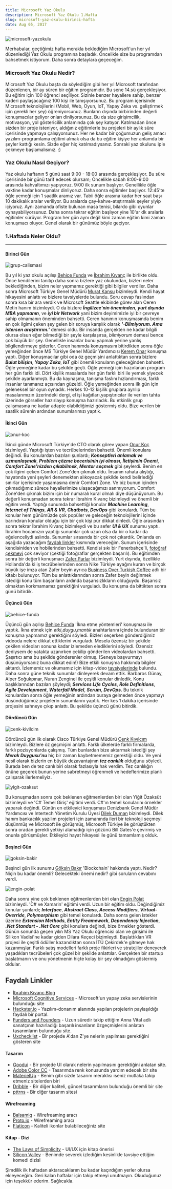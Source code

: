 ```yaml
---
title: Microsoft Yaz Okulu
description: Microsoft Yaz Okulu 1.Hafta
slug: microsoft-yaz-okulu-birinci-hafta
date: Aug 05, 2017
---
```


![microsoft-yazokulu](/blog/msyazokulu/msyazokulu.jpg)

Merhabalar, geçtiğimiz hafta merakla beklediğim Microsoft'un her yıl düzenlediği Yaz Okulu programına başladık. Öncelikle size bu programdan bahsetmek istiyorum. Daha sonra detaylara geçeceğim.

### Microsoft Yaz Okulu Nedir?

Microsoft Yaz Okulu başta da söylediğim gibi her yıl Microsoft tarafından düzenlenen, bir ay süren bir eğitim programıdır. Bu sene 14.sü gerçekleşiyor. Bu eğitim için 100 öğrenci seçiliyor. Sizinle benzer hayallere sahip, benzer kaderi paylaşacağınız 100 kişi ile tanışıyorsunuz. Bu program içerisinde Microsoft teknolojilerini (Mobil, Web, Oyun, IoT, Yapay Zeka vs. geliştirmek için gerekli her şey) öğreniyorsunuz. Bunların dışında birbirinden değerli konuşmacılar geliyor onları dinliyorsunuz. Bu da size girişimcilik, motivasyon, yol göstericilik anlamında çok şey katıyor. Katılmadan önce sizden bir proje isteniyor, aldığınız eğitimlerle bu projeleri bir aylık süre içerisinde yapmaya çalışıyorsunuz. Her ne kadar bir çoğumuzun geliş amacı yazılım-programlama eğitimi almak olsa da bu eğitim kişiye her anlamda bir şeyler kattığı kesin. Sizde eğer hiç katılmadıysanız. Sonraki yaz okulunu iple çekmeye başlamalısınız. :)

### Yaz Okulu Nasıl Geçiyor?

Yaz okulu haftanın 5 günü saat 9:00 - 18:00 arasında gerçekleşiyor. Bu süre içerisinde bir günü tarif edecek olursam;
Öncelikle sabah 8:00-9:00 arasında kahvaltımızı yapıyoruz. 9:00 ilk sunum başlıyor. Genellikle öğle vaktine kadar konuşmalar dinliyoruz.
Daha sonra eğitimler başlıyor. 12:45'te öğle yemeği için 1 saatlik aramız var. Tabii öğle arasına kadar her saat başı 10 dakikalık aralar veriliyor. Bu aralarda çay-kahve-atıştırmalık şeyler yiyip içiyoruz. Aynı zamanda ofiste bulunan masa tenisi, bilardo gibi oyunlar oynayabiliyorsunuz. Daha sonra tekrar eğitim başlıyor yine 10'ar dk aralarla eğitimler sürüyor. Program her gün aynı değil kimi zaman eğitim kimi zaman konuşmacı oluyor. Genel olarak bir günümüz böyle geçiyor.

### 1.Haftada Neler Oldu?

---

#### Birinci Gün

![grup-calismasi](/blog/msyazokulu/mscalisma.jpg)

Bu yıl ki yaz okulu açılışı [Behice Funda](https://www.linkedin.com/in/behice-funda-51817a20/) ve [İbrahim Kıvanç](https://www.linkedin.com/in/ibrahimkivanc/) ile birlikte oldu. Önce kendilerini tanıtıp daha sonra bizlere yaz okulundan, bizleri neler beklediğinden, bizim neler yapmamız gerektiği gibi bilgiler verdiler. Daha sonra Microsoft Türkiye Genel Müdürü [Murat Kansu](https://www.linkedin.com/in/murat-kansu-0103351/) bizimleydi. Kendi hayat hikayesini anlattı ve bizlere tavsiyelerde bulundu. Soru cevap faslından sonra kısa bir ara verdik ve Microsoft Seattle ekibinde görev alan Ceren Metin hanım bizimleydi. O da bizlere **_İngilizce'nin öneminden_**, **_yurt dışında MBA yapmanın_**, ve **_iyi bir Network_** yani bizim deyimimizle iyi bir çevreye sahip olmamanın öneminden bahsetti. Ceren hanımın konuşmasında benim en çok ilgimi çeken şey gelen bir soruya karşılık olarak **_'-Bilmiyorum. Ama istersen araştırırım.'_** demesi oldu. Bir insanda gerçekten ne kadar bilgili olursa olsun eğer bilmediği bir şeyle karşılaşırsa, _bilmiyorum_ demesi bence çok büyük bir şey. Genellikle insanlar bunu yapmak yerine yanlış bilgilendirmeye giderler. Ceren hanımda konuşmasını bitirdikten sonra öğle yemeğinden önce MS Türkiye Genel Müdür Yardımcısı [Kerem Onar](https://www.linkedin.com/in/keremonar/) konuşma yaptı. Diğer konuşmacılar gibi oda öz geçmişini anlattıktan sonra bizlere **_Bulut bilişim_**, **_Yapay Zeka_**, **_IoT_** gibi önemli konuların geleceğinden bahsetti. Öğle yemeğine kadar bu şekilde geçti. Öğle yemeği için hazırlanan program her gün farklı idi. Dört kişilik masalarda her gün farklı biri ile yemek yiyecek şekilde ayarlanmıştı. Bu da kaynaşma, tanışma faslını hızlandırması, farklı insanlar tanımanız açısından güzeldi. Öğle yemeğinden sonra ilk gün için geleneksel bir oyun oynadık. Herkes 10-12 kişilik gruplara ayrılıp masalarımızın üzerindeki dergi, el işi kağıtları,yapıştırıcılar ile verilen tahta üzerinde görseller hazırlayıp konuşma hazırladık. Bu etkinlik grup çalışmasına ne kadar adapte olabildiğimizi göstermiş oldu. Bize verilen bir saatlik sürenin ardından sunumlarımızı yaptık.

#### İkinci Gün

![onur-koc](/blog/msyazokulu/onurkoc.jpg)

İkinci günde Microsoft Türkiye'de CTO olarak görev yapan [Onur Koç](https://www.linkedin.com/in/onurkoc1/?ppe=1) bizimleydi. Yaptığı işten ve tecrübelerinden bahsetti. Önemli konulara değindi. Bu konulardan bazıları şunlardı; **_Konseptleri anlamak ve uzmanlaşmak_**, **_Problem çözme becerisinin iyi olması_**, **_İletişimin Önemi_**, **_Comfort Zone'nizden çıkabilmek_**, **_Mentor seçmek_** gibi şeylerdi. Benim en çok ilgimi çeken Comfort Zone'den çıkmak oldu. İnsanın rahata alıştığı, hayatında yeni şeyleri denemekten alıkoyacak şekilde kendi belirlediği sınırlar içerisinde yaşamasına denir Comfort Zone. Ve biz bunun içinden çıkmadığımız sürece hayallerimize ulaşacağımızı sanmıyorum. Comfort Zone'den çıkmak bizim için bir numaralı kural olmalı diye düşünüyorum. Bu değerli konuşmadan sonra tekrar İbrahim Kıvanç bizimleydi ve önemli bir eğitim verdi. Yaptığı sunumda bahsettiği konular **_Machine Learning_**, **_Internet of Things_**, **_AR & VR_**, **_Chatbots_**, **_DevOps_** gibi konulardı. Tüm bu konular hem günümüzde çok popüler ve geleceğin teknolojilerini içinde barındıran konular olduğu için bir çok kişi pür dikkat dinledi. Öğle arasından sonra tekrar İbrahim Kıvanç bizimleydi ve bu sefer **_UI & UX_** sunumu yaptı. İbrahim hocamızın yaptığı sunumlar çok uzun olsa da bir o kadar da eğelenceliydi aslında. Sunumlar sırasında bir çok not çıkardık. Onlarıda en aşağıda yazacağım [faydalı linkler](#faydalı-linkler) kısmında vereceğim. Sunum içerisinde kendisiniden ve hobilerinden bahsetti. Kendisi sıkı bir Fenerbahçe'li, [fotoğraf çekmeyi](http://ikivanc.tumblr.com/) çok seviyor (çektiği fotoğraflar gerçekten başarılı). Bu eğitimden sonra bir değerli konuşmacı [Zafer Parlar](https://www.linkedin.com/in/zafer-parlar-33146314/?ppe=1) bizimleydi. Yurt dışında, özellikle Hollanda'da ki iş tecrübelerinden sonra Nike Türkiye ayağını kuran ve birçok büyük işe imza atan Zafer beyin ayrıca [Business Over Turkish Coffee](http://www.dr.com.tr/Kitap/Iste-Turk-Business-Over-Turkish-Coffee/Zafer-Parlar/Egitim-Basvuru/Is-Ekonomi-Hukuk/Yonetim-Is-Gelistirme-Kalite/urunno=0000000388764) adlı bir kitabı bulunuyor. Tüm bu anlattıklarından sonra Zafer beyin değinmek istediği konu tüm başarıların ardında başarısızlıkların olduğuydu. Başarısız olmaktan korkmamamız gerektiğini vurguladı. Bu konuşma da bittikten sonra günü bitirdik.

#### Üçüncü Gün

![behice-funda](/blog/msyazokulu/behicefunda.jpg)

Üçüncü gün açılışı [Behice Funda](https://www.linkedin.com/in/behice-funda-51817a20/) 'İkna etme yöntemleri' konuşması ile yaptık. İkna etmek için _etki_,_duygu_,_mantık_ anahtarlarını içinde bulunduran bir konuşma yapmamız gerektiğini söyledi. Bizleri seçerken gönderdiğimiz videoda nelere dikkat ettiklerini vurguladı. Mesela özensiz bir şekilde çekilen videoları sonuna kadar izlemeden elediklerini söyledi. Özensiz dediysem de yatakta uzanırken çekilip gönderilen videolardan bahsetti. Şaşırtıcı ama bu şekilde gönderenler olmuş. (Seneye başvurmayı düşünüyorsanız buna dikkat edin!) Bize etkili konuşma hakkında bilgiler aktardı. İzlememiz ve okumamız için kitap-video [tavsiyelerinde]() bulundu. Daha sonra güne teknik sunumlar dinleyerek devam ettik. Barbaros Günay, Alper Soğukpınar, Nuran Zenginel ile çeşitli konular dinledik. Konu başlıklarından bazıları şöyleydi; **_Services Life Cycles_**, **_Role Definitions_**, **_Agile Development_**, **_Waterfall Model_**, **_Scrum_**, **_DevOps_**. Bu teknik konulardan sonra öğle yemeğinin ardından buraya gelmeden önce yapmayı düşündüğümüz projelerin sunumlarını yaptık. Her kes 1 dakika içerisinde projesini sahneye çıkıp anlattı. Bu şekilde üçüncü günü bitirdik.

#### Dördüncü Gün

![cenk-kivilcim](/blog/msyazokulu/cenkkivilcim.jpg)

Dördüncü gün ilk olarak Cisco Türkiye Genel Müdürü [Cenk Kıvılcım](https://www.linkedin.com/in/cenkkivilcim/?ppe=1) bizimleydi. Bizlere öz geçmişini anlattı. Farklı ülkelerde farklı firmalarda, farklı pozisyonlarda çalışmış. Tüm bunlardan bize aktarmak istediği şey **_Merak Duygusu'nu_** hiç bir zaman kaybetmememiz gerektiği oldu. Ve yeni nesil olarak bizlerin en büyük dezavantajının **_tez canlılık_** olduğunu söyledi. Burada ben de tez canlı biri olarak fazlasıyla hak verdim. Tez canlılığın önüne geçerek bunun yerine sabretmeyi öğrenmeli ve hedeflerimize planlı çalışarak ilerlemeliyiz.

![yigit-ozaksut](/blog/msyazokulu/yigitozaksut.jpg)

Bu konuşmadan sonra çok beklenen eğitmenlerden biri olan Yiğit Özaksüt bizimleydi ve 'C# Temel Giriş' eğitimi verdi. C#'ın temel konularını örnekler yaparak değindi. Günün en etkileyici konuşması Denizbank Genel Müdür Yardımcısı ve Intertech Yönetim Kurulu Üyesi [Dilek Duman](https://www.linkedin.com/in/dilek-duman-435368a/) bizimleydi. Dilek hanım bankacılık yazılım projeleri için zamanında ileri bir teknoloji seçmeyi düşünmüş ve Microsoft ile görüşmüş, Microsoft Türkiye ile görüştükten sonra oradan gerekli yetkiyi alamadığı için gözünü Bill Gates'e çevirmiş ve onunla görüşmüşler. Etkileyici hayat hikayesi ile günü tamamlamış olduk.

#### Beşinci Gün

![goksin-bakir](/blog/msyazokulu/goksinbakir.jpg)

Beşinci gün ilk sunumu [Gökşin Bakır](https://www.linkedin.com/in/goksin-bakir-984b6a4/?ppe=1) 'Blockchain' hakkında yaptı. Nedir? Niçin bu kadar önemli? Gelecekteki önemi nedir? gibi soruların cevabını verdi.

![engin-polat](/blog/msyazokulu/enginpolat.jpg)

Daha sonra yine çok beklenen eğitmenlerden biri olan [Engin Polat](https://twitter.com/polatengin) bizimleydi. 'C# ve Xamarin' eğitimi verdi. Uzun bir eğitim oldu. Değindiğimiz konular şunlardı; **_Interface_**, **_Abstract Class_**, **_Access Modifiers_**, **_Virtual-Override_**, **_Polymorphism_** gibi temel konulardı. Daha sonra gelen istekler üzerine **_Extension Methods_**, **_Entity Freamework_**, **_Dependency Injection_**, **_.Net Standart - .Net Core_** gibi konulara değindi, bize örnekler gösterdi. Günün sonunda geçen yılın MS Yaz Okulu öğrencisi olan ve girişimi ile Silikon Vadisi'ne kadar giden Dilara Keçeci bizimleydi. Başlattıkları VR projesi ile çeşitli ödüller kazandıktan sonra İTÜ Çekirdek'e gitmeye hak kazanmışlar. Farklı satış modelleri farklı proje fikirleri ve stratejiler deneyerek yaşadıkları tecrübeleri çok güzel bir şekilde anlattılar. Gerçekten bir startup başlatmanın ve onu yönetmenin hiçte kolay bir şey olmadığını göstermiş oldular.

## Faydalı Linkler

- [İbrahim Kıvanç Blog](http://www.ibrahimkivanc.com/)
- [Microsoft Cognitive Services](https://azure.microsoft.com/en-us/services/cognitive-services/) - Microsoft'un yapay zeka servislerinin bulunduğu site
- [Hackster.io](https://microsoft.hackster.io) - Yazılım-donanım alanında yapılan projelerin paylaşıldığı faydalı bir portal.
- [Funders and Founders](http://fundersandfounders.com/) - Uzun süredir takip ettiğim Anna Vital adlı sanatçının hazırladığı başarılı insanların özgeçmişlerini anlatan tasarımların bulunduğu site.
- [Uxchecklist](https://uxchecklist.github.io/) - Bir projede A'dan Z'ye nelerin yapılması gerektiğini gösteren site

#### Tasarım

- [Goodui](http://goodui.org) - Bir projede UI olarak nelerin yapılmasını gerektiğini anlatan site.
- [Adobe Color CC](https://color.adobe.com/tr/create/color-wheel/) - Tasarımda renk konusunda yardım edecek bir site
- [MaterielUp]() - Benim gibi sizde tasarım meraklısı iseniz mutlaka takip etmeniz sitelerden biri
- [Dribble]() - Bir diğer kaliteli, güncel tasarımların bulunduğu önemli bir site
- [pttrns]() - Bir diğer tasarım sitesi

#### Wirefreaming

- [Balsamiq](https://balsamiq.com/) - Wirefreaming aracı
- [Proto.io](https://proto.io/) - Wirefreaming aracı
- [Flaticon](https://www.flaticon.com/) - Kaliteli ikonlar bulabileceğiniz site

#### Kitap - Dizi

- [The Laws of Simplicity](https://www.amazon.com/Laws-Simplicity-Design-Technology-Business/dp/0262134721) - UI/UX için kitap önerisi
- [Silicon Valley](http://www.imdb.com/title/tt2575988/) - Benimde severek izlediğim kesinlikle tavsiye ettiğim komedi dizisi

Şimdilik ilk haftadan aktaracaklarım bu kadar kaçırdığım yerler olursa ekleyeceğim. Geri kalan haftalar için takip etmeyi unutmayın. Okuduğunuz için teşekkür ederim. Sağlıcakla.
